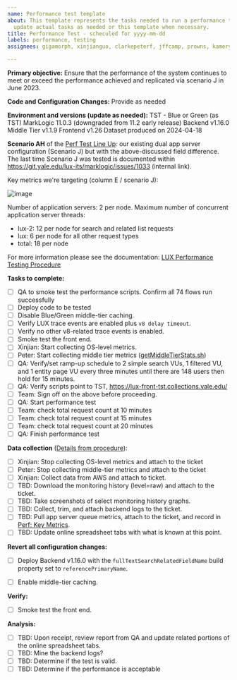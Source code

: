 ```yaml
---
name: Performance test template
about: This template represents the tasks needed to run a performance test. Please
  update actual tasks as needed or this template when necessary.
title: Performance Test - scheculed for yyyy-mm-dd
labels: performance, testing
assignees: gigamorph, xinjianguo, clarkepeterf, jffcamp, prowns, kamerynB

---
```


**Primary objective:** 
Ensure that the performance of the system continues to meet or exceed the performance achieved and replicated via scenario J in June 2023.

**Code and Configuration Changes:**
Provide as needed

**Environment and versions (update as needed):**
TST - Blue or Green (as TST)
MarkLogic 11.0.3 (downgraded from 11.2 early release)
Backend v1.16.0
Middle Tier v1.1.9
Frontend v1.26
Dataset produced on 2024-04-18

**Scenario AH** of the [Perf Test Line Up](https://docs.google.com/spreadsheets/d/1uu6aL7yn047yyiZ4auujpTXnlwm01sgWZQ50ht-X4M4/edit#gid=593469390): our existing dual app server configuration (Scenario J) but with the above-discussed field difference.  The last time Scenario J was tested is documented within https://git.yale.edu/lux-its/marklogic/issues/1033 (internal link).

Key metrics we're targeting (column E / scenario J):

![image](https://github.com/project-lux/lux-marklogic/assets/13734146/a6a5561e-8030-4180-b91d-92d120872db0)

Number of application servers: 2 per node.
Maximum number of concurrent application server threads:

- lux-2: 12 per node for search and related list requests
- lux: 6 per node for all other request types
- total: 18 per node

For more information please see the documentation: [LUX Performance Testing Procedure](https://github.com/project-lux/lux-marklogic/blob/main/docs/lux-performance-testing.md)

**Tasks to complete:**
- [ ] QA to smoke test the performance scripts. Confirm all 74 flows run successfully
- [ ] Deploy code to be tested 
- [ ] Disable Blue/Green middle-tier caching.
- [ ] Verify LUX trace events are enabled plus `v8 delay timeout`.
- [ ] Verify no other v8-related trace events is enabled.
- [ ] Smoke test the front end.
- [ ] Xinjian: Start collecting OS-level metrics.
- [ ] Peter: Start collecting middle tier metrics ([getMiddleTierStats.sh](https://git.yale.edu/lux-its/marklogic/blob/main/scripts/getMiddleTierStats.sh))
- [ ] QA: Verify/set ramp-up schedule to 2 simple search VUs, 1 filtered VU, and 1 entity page VU every three minutes until there are 148 users then hold for 15 minutes.
- [ ] QA: Verify scripts point to TST, https://lux-front-tst.collections.yale.edu/
- [ ] Team: Sign off on the above before proceeding.
- [ ] QA: Start performance test
- [ ] Team: check total request count at 10 minutes
- [ ] Team: check total request count at 15 minutes
- [ ] Team: check total request count at 20 minutes
- [ ] QA: Finish performance test

**Data collection** ([Details from procedure](https://github.com/project-lux/lux-marklogic/blob/main/docs/lux-performance-testing.md#collect-data)):

- [ ] Xinjian: Stop collecting OS-level metrics and attach to the ticket
- [ ] Peter: Stop collecting middle-tier metrics and attach to the ticket
- [ ] Xinjian: Collect data from AWS and attach to ticket.
- [ ] TBD: Download the monitoring history (level=raw) and attach to the ticket.
- [ ] TBD: Take screenshots of select monitoring history graphs.
- [ ] TBD: Collect, trim, and attach backend logs to the ticket.
- [ ] TBD: Pull app server queue metrics, attach to the ticket, and record in [Perf: Key Metrics](https://docs.google.com/spreadsheets/d/1uu6aL7yn047yyiZ4auujpTXnlwm01sgWZQ50ht-X4M4/edit#gid=774672157).
- [ ] TBD: Update online spreadsheet tabs with what is known at this point.

**Revert all configuration changes:**

- [ ] Deploy Backend v1.16.0 with the `fullTextSearchRelatedFieldName` build property set to `referencePrimaryName`.
- [ ] Enable middle-tier caching.


**Verify:**

- [ ] Smoke test the front end.

**Analysis:**

- [ ] TBD: Upon receipt, review report from QA and update related portions of the online spreadsheet tabs.
- [ ] TBD: Mine the backend logs?
- [ ] TBD: Determine if the test is valid.
- [ ] TBD: Determine if the performance is acceptable
